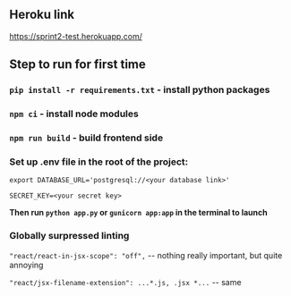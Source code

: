 ## Heroku link

https://sprint2-test.herokuapp.com/

## Step to run for first time

### `pip install -r requirements.txt` - install python packages

### `npm ci` - install node modules

### `npm run build` - build frontend side

### Set up .env file in the root of the project:

`export DATABASE_URL='postgresql://<your database link>'`

`SECRET_KEY=<your secret key>`


**Then run `python app.py` or `gunicorn app:app` in the terminal to launch**

### Globally surpressed linting
`"react/react-in-jsx-scope": "off",` -- nothing really important, but quite annoying

`"react/jsx-filename-extension": ...*.js, .jsx *...` -- same
